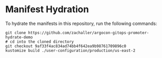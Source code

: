 # Manifest Hydration

To hydrate the manifests in this repository, run the following commands:

```shell
git clone https://github.com/zachaller/argocon-gitops-promoter-hydrate-demo
# cd into the cloned directory
git checkout 9af33f4ac834ad74bb4f642ea9b98761709896c0
kustomize build ./user-configuration/production/us-east-2
```
